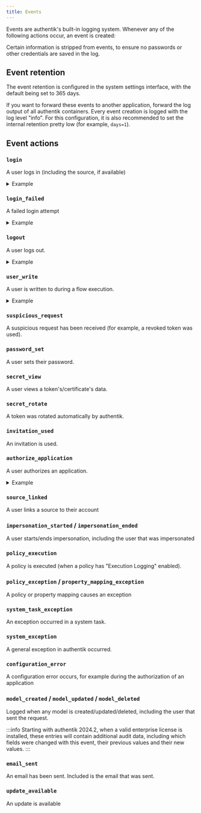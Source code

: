 ```yaml
---
title: Events
---
```


Events are authentik's built-in logging system. Whenever any of the following actions occur, an event is created:

Certain information is stripped from events, to ensure no passwords or other credentials are saved in the log.

## Event retention

The event retention is configured in the system settings interface, with the default being set to 365 days.

If you want to forward these events to another application, forward the log output of all authentik containers. Every event creation is logged with the log level "info". For this configuration, it is also recommended to set the internal retention pretty low (for example, `days=1`).

## Event actions

### `login`

A user logs in (including the source, if available)

<details>
<summary>Example</summary>

```json
{
    "pk": "f00f54e7-2b38-421f-bc78-e61f950048d6",
    "user": {
        "pk": 1,
        "email": "root@localhost",
        "username": "akadmin"
    },
    "action": "login",
    "app": "authentik.events.signals",
    "context": {
        "auth_method": "password",
        "http_request": {
            "args": {
                "query": "next=%2F"
            },
            "path": "/api/v3/flows/executor/default-authentication-flow/",
            "method": "GET"
        },
        "auth_method_args": {}
    },
    "client_ip": "::1",
    "created": "2023-02-15T15:33:42.771091Z",
    "expires": "2024-02-15T15:33:42.770425Z",
    "brand": {
        "pk": "fcba828076b94dedb2d5a6b4c5556fa1",
        "app": "authentik_brands",
        "name": "Default brand",
        "model_name": "brand"
    }
}
```

</details>

### `login_failed`

A failed login attempt

<details>
<summary>Example</summary>

```json
{
    "pk": "2779b173-eb2a-4c2b-a1a4-8283eda308d7",
    "user": {
        "pk": 2,
        "email": "",
        "username": "AnonymousUser"
    },
    "action": "login_failed",
    "app": "authentik.events.signals",
    "context": {
        "stage": {
            "pk": "7e88f4a991c442c1a1335d80f0827d7f",
            "app": "authentik_stages_password",
            "name": "default-authentication-password",
            "model_name": "passwordstage"
        },
        "password": "********************",
        "username": "akadmin",
        "http_request": {
            "args": {
                "query": "next=%2F"
            },
            "path": "/api/v3/flows/executor/default-authentication-flow/",
            "method": "POST"
        }
    },
    "client_ip": "::1",
    "created": "2023-02-15T15:32:55.319608Z",
    "expires": "2024-02-15T15:32:55.314581Z",
    "brand": {
        "pk": "fcba828076b94dedb2d5a6b4c5556fa1",
        "app": "authentik_brands",
        "name": "Default brand",
        "model_name": "brand"
    }
}
```

</details>

### `logout`

A user logs out.

<details>
<summary>Example</summary>

```json
{
    "pk": "474ffb6b-77e3-401c-b681-7d618962440f",
    "user": {
        "pk": 1,
        "email": "root@localhost",
        "username": "akadmin"
    },
    "action": "logout",
    "app": "authentik.events.signals",
    "context": {
        "http_request": {
            "args": {
                "query": ""
            },
            "path": "/api/v3/flows/executor/default-invalidation-flow/",
            "method": "GET"
        }
    },
    "client_ip": "::1",
    "created": "2023-02-15T15:39:55.976243Z",
    "expires": "2024-02-15T15:39:55.975535Z",
    "brand": {
        "pk": "fcba828076b94dedb2d5a6b4c5556fa1",
        "app": "authentik_brands",
        "name": "Default brand",
        "model_name": "brand"
    }
}
```

</details>

### `user_write`

A user is written to during a flow execution.

<details>
<summary>Example</summary>

```json
{
    "pk": "d012e8af-cb94-4fa2-9e92-961e4eebc060",
    "user": {
        "pk": 1,
        "email": "root@localhost",
        "username": "akadmin"
    },
    "action": "user_write",
    "app": "authentik.events.signals",
    "context": {
        "name": "authentik Default Admin",
        "email": "root@localhost",
        "created": false,
        "username": "akadmin",
        "attributes": {
            "settings": {
                "locale": ""
            }
        },
        "http_request": {
            "args": {
                "query": ""
            },
            "path": "/api/v3/flows/executor/default-user-settings-flow/",
            "method": "GET"
        }
    },
    "client_ip": "::1",
    "created": "2023-02-15T15:41:18.411017Z",
    "expires": "2024-02-15T15:41:18.410276Z",
    "brand": {
        "pk": "fcba828076b94dedb2d5a6b4c5556fa1",
        "app": "authentik_brands",
        "name": "Default brand",
        "model_name": "brand"
    }
}
```

</details>

### `suspicious_request`

A suspicious request has been received (for example, a revoked token was used).

### `password_set`

A user sets their password.

### `secret_view`

A user views a token's/certificate's data.

### `secret_rotate`

A token was rotated automatically by authentik.

### `invitation_used`

An invitation is used.

### `authorize_application`

A user authorizes an application.

<details>
<summary>Example</summary>

```json
{
    "pk": "f52f9eb9-dc2a-4f1e-afea-ad5af90bf680",
    "user": {
        "pk": 1,
        "email": "root@localhost",
        "username": "akadmin"
    },
    "action": "authorize_application",
    "app": "authentik.providers.oauth2.views.authorize",
    "context": {
        "asn": {
            "asn": 6805,
            "as_org": "Telefonica Germany",
            "network": "5.4.0.0/14"
        },
        "geo": {
            "lat": 42.0,
            "city": "placeholder",
            "long": 42.0,
            "country": "placeholder",
            "continent": "placeholder"
        },
        "flow": "53287faa8a644b6cb124cb602a84282f",
        "scopes": "ak_proxy profile openid email",
        "http_request": {
            "args": {
                "query": "[...]"
            },
            "path": "/api/v3/flows/executor/default-provider-authorization-implicit-consent/",
            "method": "GET"
        },
        "authorized_application": {
            "pk": "bed6a2495fdc4b2e8c3f93cb2ed7e021",
            "app": "authentik_core",
            "name": "Alertmanager",
            "model_name": "application"
        }
    },
    "client_ip": "::1",
    "created": "2023-02-15T10:02:48.615499Z",
    "expires": "2023-04-26T10:02:48.612809Z",
    "brand": {
        "pk": "10800be643d44842ab9d97cb5f898ce9",
        "app": "authentik_brands",
        "name": "Default brand",
        "model_name": "brand"
    }
}
```

</details>

### `source_linked`

A user links a source to their account

### `impersonation_started` / `impersonation_ended`

A user starts/ends impersonation, including the user that was impersonated

### `policy_execution`

A policy is executed (when a policy has "Execution Logging" enabled).

### `policy_exception` / `property_mapping_exception`

A policy or property mapping causes an exception

### `system_task_exception`

An exception occurred in a system task.

### `system_exception`

A general exception in authentik occurred.

### `configuration_error`

A configuration error occurs, for example during the authorization of an application

### `model_created` / `model_updated` / `model_deleted`

Logged when any model is created/updated/deleted, including the user that sent the request.

:::info
Starting with authentik 2024.2, when a valid enterprise license is installed, these entries will contain additional audit data, including which fields were changed with this event, their previous values and their new values.
:::

### `email_sent`

An email has been sent. Included is the email that was sent.

### `update_available`

An update is available
